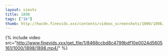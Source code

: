 ```yaml
--- 
layout: sieutv
title: 1898
tags: ["1k"]
thumb: http://hwcdn.finevids.xxx/contents/videos_screenshots/1000/1898/preview.mp4.jpg
---
```

{% include video src="http://www.finevids.xxx/get_file/1/8468ccbd8c4799bdf10e0024d5605161/1000/1898/1898.mp4/" %} 
